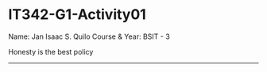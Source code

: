 # IT342-G1-Activity01
Name: Jan Isaac S. Quilo
Course & Year: BSIT - 3

Honesty is the best policy

***